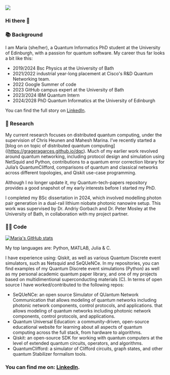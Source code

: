 ![](https://komarev.com/ghpvc/?username=mgg39&style=for-the-badge&color=blueviolet)

### Hi there 👋

### 📚 Background
I am Maria (she/her), a Quantum Informatics PhD student at the University of Edinburgh, with a passion for quantum software.
My career thus far looks a bit like this: 

- 2019/2024 Bsc Physics at the University of Bath
- 2021/2022 industrial year-long placement at Cisco's R&D Quantum Networking team.
- 2022 Google Summer of code
- 2023 GitHub campus expert at the University of Bath
- 2023/2024 IBM Quantum Intern
- 2024/2028 PhD Quantum Informatics at the University of Edinburgh

You can find the full story on [LinkedIn][1].

### 📝 Research 
My current research focuses on distributed quantum computing, under the supervision of Chris Heunen and Mahesh Marina. 
I’ve recently started a [blog on on topic of distributed quantum computing]((https://grageragarces.github.io/dqc).
Much of my earlier work revolved around quantum networking, including protocol design and simulation using NetSquid and Python, contributions to a quantum error correction library for Julia’s QuantumClifford, comparisons of quantum and classical networks across different topologies, and Qiskit use-case programming.

Although I no longer update it, my Quantum-tech-papers repository provides a good snapshot of my early interests before I started my PhD.

I completed my BSc dissertation in 2024, which involved modelling photon pair generation in a dual-rail lithium niobate photonic nanowire setup. This work was supervised by Dr. Andriy Gorbach and Dr. Peter Mosley at the University of Bath, in collaboration with my project partner.

### 👩‍💻 Code 
[![Maria's GitHub stats](https://github-readme-stats.vercel.app/api?username=mgg39&hide_rank=true)](https://github.com/anuraghazra/github-readme-stats)

My top languages are: Python, MATLAB, Julia & C.

I have experience using: Qiskit, as well as various Quantum Discrete event simulators, such as Netsquid and SeQUeNCe. 
In my repositories, you can find examples of my Quantum Discrete event simulations (Python) as well as my personal academic quantum paper library, and one of my projects based on multidimentional superconducting materials (C).
In terms of open source I have worked/contributed to the following repos:
- SeQUeNCe: an open source Simulator of QUantum Network Communication that allows modeling of quantum networks including photonic network components, control protocols, and applications. that allows modeling of quantum networks including photonic network components, control protocols, and applications. 
- Quantum Universal Education: a community-driven, open-source educational website for learning about all aspects of quantum computing across the full stack, from hardware to algorithms.
- Qiskit: an open-source SDK for working with quantum computers at the level of extended quantum circuits, operators, and algorithms. 
- QuantumClifford: a simulator of Clifford circuits, graph states, and other quantum Stabilizer formalism tools. 

### You can find me on: [LinkedIn][1].
[1]: https://www.linkedin.com/in/maria-gragera-garces/


